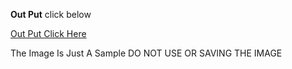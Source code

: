 **Out Put** click below

<a class="button" href="https://test-web.ahmad05110.repl.co/">Out Put Click Here</a>

The Image Is Just A Sample
DO NOT USE OR SAVING THE IMAGE
